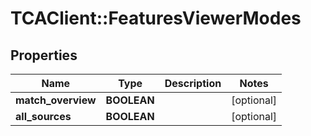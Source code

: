 # TCAClient::FeaturesViewerModes

## Properties
Name | Type | Description | Notes
------------ | ------------- | ------------- | -------------
**match_overview** | **BOOLEAN** |  | [optional] 
**all_sources** | **BOOLEAN** |  | [optional] 

